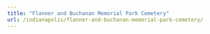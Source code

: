 ```yaml
---
title: "Flanner and Buchanan Memorial Park Cemetery"
url: /indianapolis/flanner-and-buchanan-memorial-park-cemetery/
---
```

